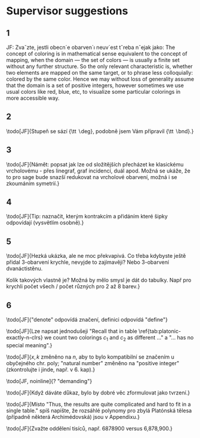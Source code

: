 # Supervisor suggestions

## 1
JF: Zvaˇzte, jestli obecn´e obarven´ı neuv´est tˇreba nˇejak jako:
The concept of coloring is in mathematical sense equivalent to the concept
of mapping, when the domain — the set of colors — is usually a finite set
without any further structure. So the only relevant characteristic is, whether
two elements are mapped on the same target, or to phrase less colloquially:
colored by the same color.
Hence we may without loss of generality assume that the domain is a set of
positive integers, however sometimes we use usual colors like red, blue, etc, to
visualize some particular colorings in more accessible way.

## 2
\todo[JF]{Stupeň se sází {\tt $\backslash$deg}, podobně jsem Vám připravil {\tt $\backslash$bnd}.}

## 3

\todo[JF]{Námět: popsat jak lze od složitějších přecházet ke klasickému vrcholovému - přes linegraf, graf incidencí, duál  apod. Možná se ukáže, že to pro sage bude snazší redukovat na vrcholové obarvení, možná i se zkoumáním symetrií.}

## 4

\todo[JF]{Tip: naznačit, kterým kontrakcím a přidáním které šipky odpovídají (vysvětlím osobně).}

## 5

\todo[JF]{Hezká ukázka, ale ne moc překvapivá. Co třeba kdybyste ještě přidal 3-obarvení krychle, nevyjde to zajímavěji? Nebo 3-obarvení dvanáctistěnu. 

Kolik takových vlastně je? Možná by mělo smysl je dát do tabulky.
Např pro krychli počet všech / počet různých pro 2 až 8 barev.}

## 6

\todo[JF]{"denote" odpovídá značení, definici odpovídá "define"}

\todo[JF]{Lze napsat jednodušeji "Recall that in table \ref{tab:platonic-exactly-n-clrs} we count two colorings $c_1$ and $c_2$ as different ..." a "... has no special meaning".}

\todo[JF]{$x,k$ změněno na $n$, aby to bylo kompatibilní se značením u obyčejného chr. poly; "natural number" změněno na "positive integer" (zkontrolujte i jinde, např. v 6. kap).}

 \todo[JF, noinline]{? "demanding"} 

 \todo[JF]{Když dáváte důkaz, bylo by dobré věc zformulovat jako tvrzení.}

 \todo[JF]{Místo "Thus, the results are quite complicated and hard to fit in a single table." spíš napište, že rozsáhlé polynomy pro zbylá Platónská tělesa (případně některá Archimédovská) jsou v Appendixu.}

 \todo[JF]{Zvažte oddělení tisíců, např. 6878900 versus 6\,878\,900.}